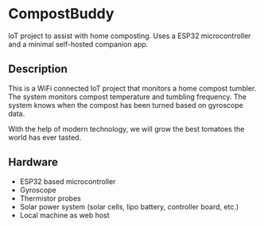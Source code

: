 # CompostBuddy

IoT project to assist with home composting. Uses a ESP32 microcontroller and a minimal self-hosted companion app.

## Description

This is a WiFi connected IoT project that monitors a home compost tumbler. The system monitors compost temperature and tumbling frequency. The system knows when the compost has been turned based on gyroscope data.

With the help of modern technology, we will grow the best tomatoes the world has ever tasted.

## Hardware
- ESP32 based microcontroller
- Gyroscope
- Thermistor probes
- Solar power system (solar cells, lipo battery, controller board, etc.)
- Local machine as web host